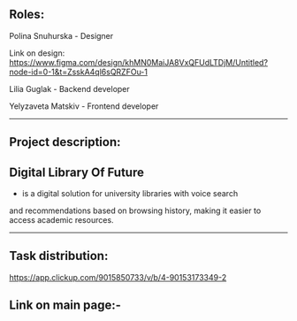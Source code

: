 Roles:
----------------

Polina Snuhurska - Designer

Link on design: https://www.figma.com/design/khMN0MaiJA8VxQFUdLTDjM/Untitled?node-id=0-1&t=ZsskA4ql6sQRZFOu-1

Lilia Guglak - Backend developer

Yelyzaveta Matskiv - Frontend developer

--------------------------------------------------------------------------------------

Project description:
------------------------------

Digital Library Of Future
---------------------------------
- is a digital solution for university libraries with voice search

and recommendations based on browsing history, making it easier to access academic resources.

---------------------------------------------------------------------------------------

Task distribution: 
--------------------------
https://app.clickup.com/9015850733/v/b/4-90153173349-2

Link on main page:-
-------------------------





